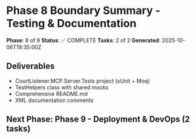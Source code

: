 # Phase 8 Boundary Summary - Testing & Documentation

**Phase**: 8 of 9
**Status**: ✅ COMPLETE
**Tasks**: 2 of 2
**Generated**: 2025-10-06T19:35:00Z

## Deliverables
- CourtListener.MCP.Server.Tests project (xUnit + Moq)
- TestHelpers class with shared mocks
- Comprehensive README.md
- XML documentation comments

## Next Phase: Phase 9 - Deployment & DevOps (2 tasks)

